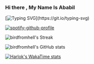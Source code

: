### Hi there , My Name Is Ababil
[![Typing SVG](https://readme-typing-svg.demolab.com?font=Press+Start+2P&weight=350&pause=1000&color=AD21C8&width=435&lines=If%2C+at+first%2C+you+do+not+succeed%2C;+call+it+version+1.0.)](https://git.io/typing-svg)

[![spotify-github-profile](https://spotify-github-profile.kittinanx.com/api/view?uid=31fyfdjnjh2hw5pepndusf4wgpje&cover_image=true&theme=default&show_offline=true&background_color=121212&interchange=true&bar_color_cover=true)](https://spotify-github-profile.kittinanx.com/api/view?uid=31fyfdjnjh2hw5pepndusf4wgpje&redirect=true)


![birdfromhell's Streak](https://github-readme-streak-stats.herokuapp.com/?user=birdfromhell&theme=blueberry&hide_border=true)

![birdfromhell's GitHub stats](https://github-readme-stats.vercel.app/api?username=birdfromhell\&hide=pullrequests,contribs\&show_icons=true\&theme=blueberry&hide_border=true&count_private=true)

[![Harlok's WakaTime stats](https://github-readme-stats.vercel.app/api/wakatime?username=birdfromhell)](https://github.com/anuraghazra/github-readme-stats)
